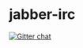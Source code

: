 # jabber-irc
[![Gitter chat](https://badges.gitter.im/gitterHQ/services.png)](https://gitter.im/jabber-irc)
